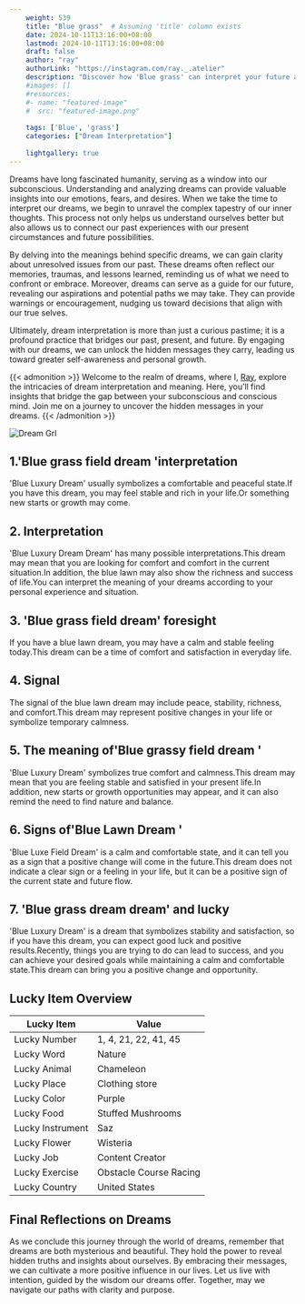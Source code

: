 ```yaml
---
    weight: 539
    title: "Blue grass"  # Assuming 'title' column exists
    date: 2024-10-11T13:16:00+08:00
    lastmod: 2024-10-11T13:16:00+08:00
    draft: false
    author: "ray"
    authorLink: "https://instagram.com/ray._.atelier"
    description: "Discover how 'Blue grass' can interpret your future and uncover its significant meanings in your life."
    #images: []
    #resources:
    #- name: "featured-image"
    #  src: "featured-image.png"
    
    tags: ['Blue', 'grass']
    categories: ["Dream Interpretation"]
    
    lightgallery: true
---
```

    
Dreams have long fascinated humanity, serving as a window into our subconscious. Understanding and analyzing dreams can provide valuable insights into our emotions, fears, and desires. When we take the time to interpret our dreams, we begin to unravel the complex tapestry of our inner thoughts. This process not only helps us understand ourselves better but also allows us to connect our past experiences with our present circumstances and future possibilities.

By delving into the meanings behind specific dreams, we can gain clarity about unresolved issues from our past. These dreams often reflect our memories, traumas, and lessons learned, reminding us of what we need to confront or embrace. Moreover, dreams can serve as a guide for our future, revealing our aspirations and potential paths we may take. They can provide warnings or encouragement, nudging us toward decisions that align with our true selves.

Ultimately, dream interpretation is more than just a curious pastime; it is a profound practice that bridges our past, present, and future. By engaging with our dreams, we can unlock the hidden messages they carry, leading us toward greater self-awareness and personal growth.

{{< admonition >}}
Welcome to the realm of dreams, where I, [Ray](https://instagram.com/ray._.atelier), explore the intricacies of dream interpretation and meaning. Here, you’ll find insights that bridge the gap between your subconscious and conscious mind. Join me on a journey to uncover the hidden messages in your dreams.
{{< /admonition >}}

![Dream Grl](https://cdn.pixabay.com/photo/2017/11/02/03/35/gothic-2910057_1280.jpg "Dream Grl")

## 1.'Blue grass field dream 'interpretation
'Blue Luxury Dream' usually symbolizes a comfortable and peaceful state.If you have this dream, you may feel stable and rich in your life.Or something new starts or growth may come.

## 2. Interpretation
'Blue Luxury Dream Dream' has many possible interpretations.This dream may mean that you are looking for comfort and comfort in the current situation.In addition, the blue lawn may also show the richness and success of life.You can interpret the meaning of your dreams according to your personal experience and situation.

## 3. 'Blue grass field dream' foresight
If you have a blue lawn dream, you may have a calm and stable feeling today.This dream can be a time of comfort and satisfaction in everyday life.

## 4. Signal
The signal of the blue lawn dream may include peace, stability, richness, and comfort.This dream may represent positive changes in your life or symbolize temporary calmness.

## 5. The meaning of'Blue grassy field dream '
'Blue Luxury Dream' symbolizes true comfort and calmness.This dream may mean that you are feeling stable and satisfied in your present life.In addition, new starts or growth opportunities may appear, and it can also remind the need to find nature and balance.

## 6. Signs of'Blue Lawn Dream '
'Blue Luxe Field Dream' is a calm and comfortable state, and it can tell you as a sign that a positive change will come in the future.This dream does not indicate a clear sign or a feeling in your life, but it can be a positive sign of the current state and future flow.

## 7. 'Blue grass dream dream' and lucky
'Blue Luxury Dream' is a dream that symbolizes stability and satisfaction, so if you have this dream, you can expect good luck and positive results.Recently, things you are trying to do can lead to success, and you can achieve your desired goals while maintaining a calm and comfortable state.This dream can bring you a positive change and opportunity.

## Lucky Item Overview
| Lucky Item          | Value              |
|---------------|--------------------|
| Lucky Number        | 1, 4, 21, 22, 41, 45  |
| Lucky Word          | Nature |
| Lucky Animal        | Chameleon |
| Lucky Place         | Clothing store     |
| Lucky Color         | Purple     |
| Lucky Food          | Stuffed Mushrooms      |
| Lucky Instrument    | Saz |
| Lucky Flower        | Wisteria    |
| Lucky Job           | Content Creator       |
| Lucky Exercise      | Obstacle Course Racing  |
| Lucky Country       | United States    |


##  Final Reflections on Dreams

As we conclude this journey through the world of dreams, remember that dreams are both mysterious and beautiful. They hold the power to reveal hidden truths and insights about ourselves. By embracing their messages, we can cultivate a more positive influence in our lives. Let us live with intention, guided by the wisdom our dreams offer. Together, may we navigate our paths with clarity and purpose.

